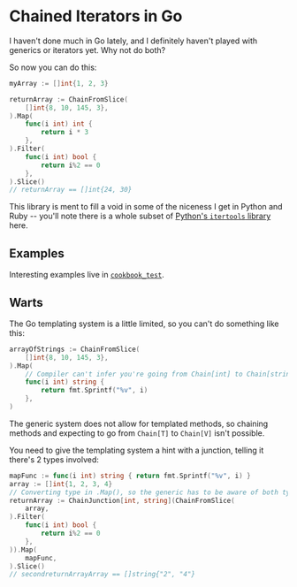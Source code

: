# Chained Iterators in Go

I haven't done much in Go lately, and I definitely haven't played with generics or iterators yet. Why not do both?

So now you can do this:

```go
myArray := []int{1, 2, 3}

returnArray := ChainFromSlice(
    []int{8, 10, 145, 3},
).Map(
    func(i int) int {
        return i * 3
    },
).Filter(
    func(i int) bool {
        return i%2 == 0
    },
).Slice()
// returnArray == []int{24, 30}

```

This library is ment to fill a void in some of the niceness I get in Python and Ruby -- you'll note there is a whole subset of [Python's `itertools` library](https://docs.python.org/3/library/itertools.html) here.

## Examples

Interesting examples live in [`cookbook_test`](cookbook_test.go).

## Warts

The Go templating system is a little limited, so you can't do something like this:

```go
arrayOfStrings := ChainFromSlice(
    []int{8, 10, 145, 3},
).Map(
    // Compiler can't infer you're going from Chain[int] to Chain[string]
    func(i int) string {
        return fmt.Sprintf("%v", i)
    },
)
```

The generic system does not allow for templated methods, so chaining methods and expecting to go from `Chain[T]` to `Chain[V]` isn't possible.

You need to give the templating system a hint with a junction, telling it there's 2 types involved:

```go
mapFunc := func(i int) string { return fmt.Sprintf("%v", i) }
array := []int{1, 2, 3, 4}
// Converting type in .Map(), so the generic has to be aware of both types
returnArray := ChainJunction[int, string](ChainFromSlice(
    array,
).Filter(
    func(i int) bool {
        return i%2 == 0
    },
)).Map(
    mapFunc,
).Slice()
// secondreturnArrayArray == []string{"2", "4"}
```
